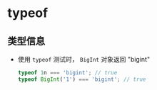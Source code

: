 # typeof

## 类型信息

+ 使用 `typeof` 测试时， `BigInt` 对象返回 "bigint"

    ```js
    typeof 1n === 'bigint'; // true
    typeof BigInt('1') === 'bigint'; // true
    ```
